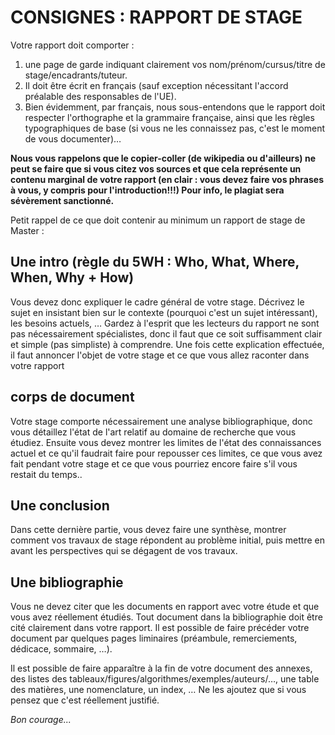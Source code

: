 <h1>CONSIGNES : RAPPORT DE STAGE</h1>

Votre rapport doit comporter :
1. une page de garde indiquant clairement vos nom/prénom/cursus/titre de stage/encadrants/tuteur. 
1. Il doit être écrit en français (sauf exception nécessitant l'accord préalable des responsables de l'UE). 
1. Bien évidemment, par français, nous sous-entendons que le rapport doit respecter l'orthographe et la grammaire française, ainsi que les règles typographiques de base (si vous ne les connaissez pas, c'est le moment de vous documenter)…

<strong>Nous vous rappelons que le copier-coller (de wikipedia ou d'ailleurs) ne peut se faire que si vous citez vos sources et que cela représente un contenu marginal de votre rapport (en clair : vous devez faire vos phrases à vous, y compris pour l'introduction!!!)
Pour info, le plagiat sera sévèrement sanctionné.</strong>


Petit rappel de ce que doit contenir au minimum un rapport de stage de Master :

<h2>Une intro (règle du 5WH : Who, What, Where, When, Why + How)</h2>
Vous devez donc expliquer le cadre général de votre stage. Décrivez le sujet en insistant bien sur le contexte (pourquoi c'est un sujet intéressant), les besoins actuels, …
Gardez à l'esprit que les lecteurs du rapport ne sont pas nécessairement spécialistes, donc il faut que ce soit suffisamment clair et simple (pas simpliste) à comprendre. Une fois cette explication effectuée, il faut annoncer l'objet de votre stage et ce que vous allez raconter dans votre rapport
<h2>corps de document</h2>
Votre stage comporte nécessairement une analyse bibliographique, donc vous détaillez l'état de l'art relatif au domaine de recherche que vous étudiez. Ensuite vous devez montrer les limites de l'état des connaissances actuel et ce qu'il faudrait faire pour repousser ces limites, ce que vous avez fait pendant votre stage et ce que vous pourriez encore faire s'il vous restait du temps..
<h2>Une conclusion</h2>
Dans cette dernière partie, vous devez faire une synthèse, montrer comment vos travaux de stage répondent au problème initial, puis mettre en avant les perspectives qui se dégagent de vos travaux.
<h2>Une bibliographie</h2>
Vous ne devez citer que les documents en rapport avec votre étude et que vous avez réellement étudiés.
Tout document dans la bibliographie doit être cité clairement dans votre rapport.
Il est possible de faire précéder votre document par quelques pages liminaires (préambule, remerciements, dédicace, sommaire, …).

Il est possible de faire apparaître à la fin de votre document des annexes, des listes des tableaux/figures/algorithmes/exemples/auteurs/…, une table des matières, une nomenclature, un index, … Ne les ajoutez que si vous pensez que c'est réellement justifié.


<em>Bon courage...</em>